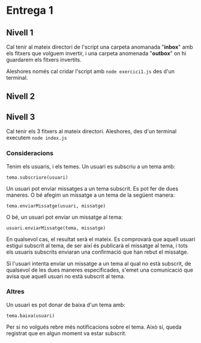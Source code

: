 # Entrega 1

## Nivell 1

Cal tenir al mateix directori de l'script una carpeta anomanada "**inbox**" amb els fitxers que volguem invertir, i una carpeta anomenada "**outbox**" on hi guardarem els fitxers invertits.

Aleshores només cal cridar l'script amb `node exercici1.js` des d'un terminal.

## Nivell 2

## Nivell 3

Cal tenir els 3 fitxers al mateix directori. Aleshores, des d'un terminal executem `node index.js`

### Consideracions

Tenim els usuaris, i els temes. Un usuari es subscriu a un tema amb:

    tema.subscriure(usuari)

Un usuari pot enviar missatges a un tema subscrit. Es pot fer de dues maneres. O bé afegim un missatge a un tema de la següent manera:

    tema.enviarMissatge(usuari, missatge)

O bé, un usuari pot enviar un missatge al tema:

    usuari.enviarMissatge(tema, missatge)

En qualsevol cas, el resultat serà el mateix. Es comprovarà que aquell usuari estigui subscrit al tema, de ser així és publicarà el missatge al tema, i tots els usuaris subscrits enviaran una confirmació que han rebut el missatge.

Si l'usuari intenta enviar un missatge a un tema al qual no està subscrit, de qualsevol de les dues maneres especificades, s'emet una comunicació que avisa que aquell usuari no està subscrit al tema.

### Altres

Un usuari es pot donar de baixa d'un tema amb:

    tema.baixa(usuari)

Per si no volgués rebre més notificacions sobre el tema. Això sí, queda registrat que en algun moment va estar subscrit.